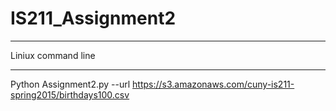 # IS211_Assignment2

********************
Liniux command line
********************
Python Assignment2.py --url https://s3.amazonaws.com/cuny-is211-spring2015/birthdays100.csv